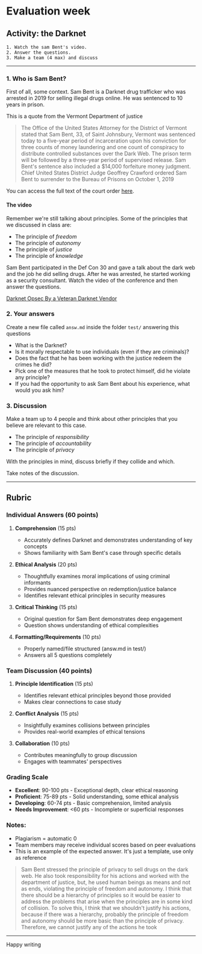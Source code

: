 # Evaluation week

## Activity: the Darknet

    1. Watch the sam Bent's video.
    2. Answer the questions.
    3. Make a team (4 max) and discuss

---


### 1. Who is Sam Bent?


First of all, some context. Sam Bent is a Darknet drug trafficker who was arrested in 2019 for selling illegal drugs online.
He was sentenced to 10 years in prison.

This is a quote from the Vermont Department of justice

> The Office of the United States Attorney for the District of Vermont stated that Sam Bent, 33,
> of Saint Johnsbury, Vermont was sentenced today to a five-year period of incarceration upon
> his conviction for three counts of money laundering and one count of conspiracy to distribute
> controlled substances over the Dark Web. The prison term will be followed by a three-year period
> of supervised release. Sam Bent's sentence also included a $14,000 forfeiture money judgment.
> Chief United States District Judge Geoffrey Crawford ordered Sam Bent to surrender to the Bureau
> of Prisons on October 1, 2019

You can access the full text of the court order [here](https://www.justice.gov/usao-vt/pr/dark-web-drug-dealer-sentenced-five-year-prison-term).


#### The video

Remember we're still talking about principles.
Some of the principles that we discussed in class are:

- The principle of _freedom_
- The principle of _autonomy_
- The principle of _justice_
- The principle of _knowledge_

Sam Bent participated in the Def Con 30 and gave a talk about the dark web and the job he did selling drugs.
After he was arrested, he started working as a security consultant. Watch the video of the conference and
then answer the questions.

[Darknet Opsec By a Veteran Darknet Vendor](https://www.youtube.com/watch?v=01oeaBb85Xc)

### 2. Your answers

Create a new file called ``answ.md`` inside the folder ``test/`` answering this questions

- What is the Darknet?
- Is it morally respectable to use individuals (even if they are criminals)?
- Does the fact that he has been working with the justice redeem the crimes he did?
- Pick one of the measures that he took to protect himself, did he violate any principle?
- If you had the opportunity to ask Sam Bent about his experience, what would you ask him?


### 3. Discussion

Make a team up to 4 people and think about other principles that you believe are relevant to this case.

- The principle of _responsibility_
- The principle of _accountability_
- The principle of _privacy_

With the principles in mind, discuss briefly if they collide and which.

Take notes of the discussion.

---


## Rubric

### Individual Answers (60 points)

1. **Comprehension** (15 pts)  
   - Accurately defines Darknet and demonstrates understanding of key concepts
   - Shows familiarity with Sam Bent's case through specific details

2. **Ethical Analysis** (20 pts)  
   - Thoughtfully examines moral implications of using criminal informants
   - Provides nuanced perspective on redemption/justice balance
   - Identifies relevant ethical principles in security measures

3. **Critical Thinking** (15 pts)  
   - Original question for Sam Bent demonstrates deep engagement
   - Question shows understanding of ethical complexities

4. **Formatting/Requirements** (10 pts)  
   - Properly named/file structured (answ.md in test/)
   - Answers all 5 questions completely

### Team Discussion (40 points)

1. **Principle Identification** (15 pts)  
   - Identifies relevant ethical principles beyond those provided
   - Makes clear connections to case study

2. **Conflict Analysis** (15 pts)  
   - Insightfully examines collisions between principles
   - Provides real-world examples of ethical tensions

3. **Collaboration** (10 pts)  
   - Contributes meaningfully to group discussion
   - Engages with teammates' perspectives

### Grading Scale

- **Excellent**: 90-100 pts - Exceptional depth, clear ethical reasoning
- **Proficient**: 75-89 pts - Solid understanding, some ethical analysis
- **Developing**: 60-74 pts - Basic comprehension, limited analysis
- **Needs Improvement**: <60 pts - Incomplete or superficial responses

### Notes:
- Plagiarism = automatic 0
- Team members may receive individual scores based on peer evaluations
- This is an example of the expected answer. It's just a template, use only as reference

> Sam Bent stressed the principle of privacy to sell drugs on the dark web. He also took responsibility
> for his actions and worked with the department of justice, but, he used human beings as means and not as ends,
> violating the principle of freedom and autonomy. I think that there should be a hierarchy of principles
> so it would be easier to address the problems that arise when the principles are in some kind of collision.
> To solve this, I think that we shouldn't justify his actions, because if there was a hierarchy, probably
> the principle of freedom and autonomy should be more basic than the principle of privacy. Therefore, we cannot
> justify any of the actions he took 

---



Happy writing

